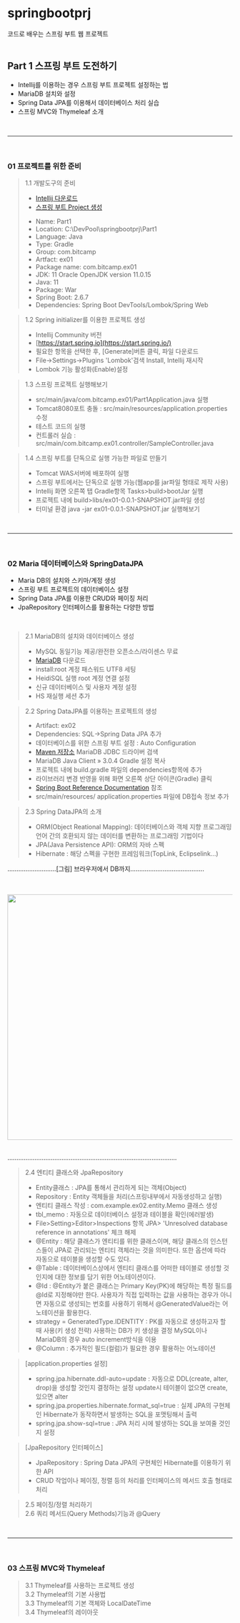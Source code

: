 # springbootprj
코드로 배우는 스프링 부트 웹 프로젝트
<br><br>

## Part 1 스프링 부트 도전하기

  - Intellij를 이용하는 경우 스프링 부트 프로젝트 설정하는 법
  - MariaDB 설치와 설정
  - Spring Data JPA를 이용해서 데이터베이스 처리 실습
  - 스프링 MVC와 Thymeleaf 소개
  
  <br><hr><br>

  ### 01 프로젝트를 위한 준비
  > 1.1 개발도구의 준비
  > *  [Intellij 다운로드](https://www.jetbrains.com/ko-kr/idea/download/)
  > *  [스프링 부트 Project 생성](https://start.spring.io/)
  >  - Name: Part1
  >  - Location: C:\DevPool\springbootprj\Part1
  >  - Language: Java
  >  - Type: Gradle
  >  - Group: com.bitcamp
  >  - Artfact: ex01
  >  - Package name: com.bitcamp.ex01
  >  - JDK: 11 Oracle OpenJDK version 11.0.15
  >  - Java: 11
  >  - Package: War
  >  - Spring Boot: 2.6.7
  >  - Dependencies: Spring Boot DevTools/Lombok/Spring Web
 
  > 1.2 Spring initializer를 이용한 프로젝트 생성
  > * Intellij Community 버전
  > * [https://start.spring.io](https://start.spring.io/)
  > * 필요한 항목을 선택한 후, [Generate]버튼 클릭, 파일 다운로드
  > * File->Settings->Plugins 'Lombok'검색 Install, Intellij 재시작
  > * Lombok 기능 활성화(Enable)설정

  > 1.3 스프링 프로젝트 실행해보기
  > * src/main/java/com.bitcamp.ex01/Part1Application.java 실행
  > * Tomcat8080포트 충돌 : src/main/resources/application.properties 수정
  > * 테스트 코드의 실행
  > * 컨트롤러 실습 : src/main/com.bitcamp.ex01.controller/SampleController.java

  > 1.4 스프링 부트를 단독으로 실행 가능한 파일로 만들기
  > * Tomcat WAS서버에 배포하여 실행
  > * 스프링 부트에서는 단독으로 실행 가능(웹app를 jar파일 형태로 제작 사용)
  > * Intellij 화면 오른쪽 탭 Gradle항목 Tasks>build>bootJar 실행
  > * 프로젝트 내에 build>libs/ex01-0.0.1-SNAPSHOT.jar파일 생성
  > * 터미널 환경 java -jar ex01-0.0.1-SNAPSHOT.jar 실행해보기

  <br><hr><br>

  ### 02 Maria 데이터베이스와 SpringDataJPA
  - Maria DB의 설치와 스키마/계정 생성
  - 스프링 부트 프로젝트의 데이터베이스 설정
  - Spring Data JPA를 이용한 CRUD와 페이징 처리
  - JpaRepository 인터페이스를 활용하는 다양한 방법
  
  <br>

  > 2.1 MariaDB의 설치와 데이터베이스 생성
  > * MySQL 동일기능 제공/완전한 오픈소스/라이센스 무료
  > * [MariaDB](https://mariadb.org/) 다운로드
  > * install:root 계정 패스워드 UTF8 세팅
  > * HeidiSQL 실행 root 계정 연결 설정
  > * 신규 데이터베이스 및 사용자 계정 설정
  > * HS 재실행 세션 추가

  > 2.2 Spring DataJPA를 이용하는 프로젝트의 생성
  > * Artifact: ex02
  > * Dependencies: SQL->Spring Data JPA 추가
  > * 데이터베이스를 위한 스프링 부트 설정 : Auto Configuration
  > * [Maven 저장소](https://mvnrepository.com/) MariaDB JDBC 드라이버 검색
  > * MariaDB Java Client » 3.0.4 Gradle 설정 복사
  > * 프로젝트 내에 build.gradle 파일의 dependencies항목에 추가
  > * 라이브러리 변경 반영을 위해 화면 오른쪽 상단 아이콘(Gradle) 클릭
  > * [Spring Boot Reference Documentation](https://docs.spring.io/spring-boot/docs/current/reference/htmlsingle/) 참조
  > * src/main/resources/ application.properties 파일에 DB접속 정보 추가

  > 2.3 Spring DataJPA의 소개
  > * ORM(Object Reational Mapping): 데이터베이스와 객체 지향 프로그래밍 언어 간의 호환되지 않는 데이터를 변환하는 프로그래밍 기법이다
  > * JPA(Java Persistence API): ORM의 자바 스펙
  > * Hibernate : 해당 스펙을 구현한 프레임워크(TopLink, Eclipselink...)

  ...........................[그림] 브라우저에서 DB까지.........................................

<br>
&nbsp&nbsp&nbsp&nbsp&nbsp&nbsp<img src="https://1.bp.blogspot.com/-rETQcIDxSk8/XYRNiAc886I/AAAAAAAAA-I/EQv8YL_7BmAlHe29teIvZKsjO7PdAzGowCLcBGAsYHQ/s640/layers.png" width="550"><br><br>

..............................................................................................
  > 2.4 엔티티 클래스와 JpaRepository
  > * Entity클래스 : JPA를 통해서 관리하게 되는 객체(Object)
  > * Repository : Entity 객체들을 처리(스프링내부에서 자동생성하고 실행)
  > * 엔티티 클래스 작성 : com.example.ex02.entity.Memo 클래스 생성
  > * tbl_memo : 자동으로 데이터베이스 설정과 테이블을 확인(에러발생)
  > * File>Setting>Editor>Inspections 항목 JPA> 'Unresolved database reference in annotations' 체크 해제
  > * @Entity : 해당 클래스가 엔티티를 위한 클래스이며, 해당 클래스의 인스턴스들이 JPA로 관리되는 엔티티
  객체라는 것을 의미한다. 또한 옵션에 따라 자동으로 테이블을 생성할 수도 있다.
  > * @Table : 데이터베이스상에서 엔티티 클래스를 어떠한 테이블로 생성할 것인지에 대한 정보를 담기 위한
  어노테이션이다. 
  > * @Id : @Entity가 붙은 클래스는 Primary Key(PK)에 해당하는 특정 필드를 @Id로 지정해야만 한다. 사용자가
  직접 입력하는 값을 사용하는 경우가 아니면 자동으로 생성되는 번호를 사용하기 위해서 @GeneratedValue라는
  어노테이션을 활용한다.
  > * strategy = GeneratedType.IDENTITY : PK를 자동으로 생성하고자 할 때 사용(키 생성 전략) 사용하는 DB가
  키 생성을 결정 MySQL이나 MariaDB의 경우 auto increment방식을 이용
  > * @Column : 추가적인 필드(컬럼)가 필요한 경우 활용하는 어노테이션

  >  [application.properties 설정]
  > * spring.jpa.hibernate.ddl-auto=update : 자동으로 DDL(create, alter, drop)을 생성할 것인지 결정하는 설정
  update시 테이블이 없으면 create, 있으면 alter
  > * spring.jpa.properties.hibernate.format_sql=true : 실제 JPA의 구현체인 Hibernate가 동작하면서 발생하는
  SQL을 포맷팅해서 출력
  > * spring.jpa.show-sql=true : JPA 처리 시에 발생하는 SQL을 보여줄 것인지 설정  

  > [JpaRepository 인터페이스]
  > * JpaRepository : Spring Data JPA의 구현체인 Hibernate를 이용하기 위한 API
  > * CRUD 작업이나 페이징, 정렬 등의 처리를 인터페이스의 메서드 호출 형태로 처리   


  > 2.5 페이징/정렬 처리하기<br>
  > 2.6 쿼리 메서드(Query Methods)기능과 @Query<br>

  <br><hr><br>

  ### 03 스프링 MVC와 Thymeleaf
  > 3.1 Thymeleaf를 사용하는 프로젝트 생성<br>
  > 3.2 Thymeleaf의 기본 사용법<br>
  > 3.3 Thymeleaf의 기본 객체와 LocalDateTime<br>
  > 3.4 Thymeleaf의 레이아웃<br>
 






